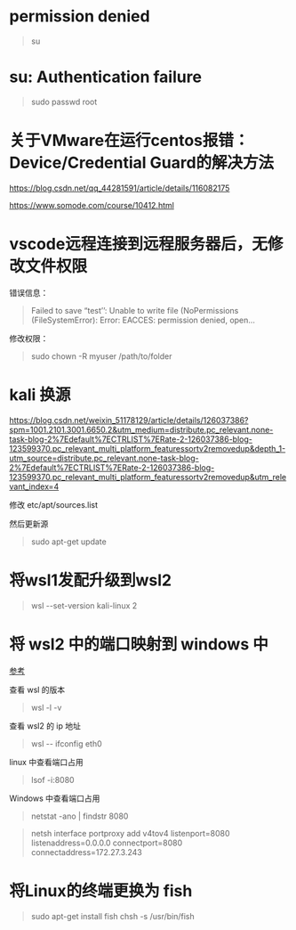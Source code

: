 # permission denied

> su

# su: Authentication failure

> sudo passwd root

# 关于VMware在运行centos报错：Device/Credential Guard的解决方法

https://blog.csdn.net/qq_44281591/article/details/116082175

https://www.somode.com/course/10412.html

# vscode远程连接到远程服务器后，无修改文件权限

错误信息：
> Failed to save “test’’: Unable to write file (NoPermissions (FileSystemError): Error: EACCES: permission denied, open…

修改权限：
> sudo chown -R myuser /path/to/folder

# kali 换源

https://blog.csdn.net/weixin_51178129/article/details/126037386?spm=1001.2101.3001.6650.2&utm_medium=distribute.pc_relevant.none-task-blog-2%7Edefault%7ECTRLIST%7ERate-2-126037386-blog-123599370.pc_relevant_multi_platform_featuressortv2removedup&depth_1-utm_source=distribute.pc_relevant.none-task-blog-2%7Edefault%7ECTRLIST%7ERate-2-126037386-blog-123599370.pc_relevant_multi_platform_featuressortv2removedup&utm_relevant_index=4

修改 etc/apt/sources.list

然后更新源
> sudo apt-get update


# 将wsl1发配升级到wsl2

> wsl --set-version kali-linux 2


# 将 wsl2 中的端口映射到 windows 中

[参考](https://blog.csdn.net/keyiis_sh/article/details/113819244)

查看 wsl 的版本
> wsl -l -v

查看 wsl2 的 ip 地址
> wsl -- ifconfig eth0

linux 中查看端口占用
> lsof -i:8080

Windows 中查看端口占用
> netstat -ano | findstr 8080

> netsh interface portproxy add v4tov4 listenport=8080 listenaddress=0.0.0.0 connectport=8080 connectaddress=172.27.3.243


# 将Linux的终端更换为 fish

> sudo apt-get install fish
> chsh -s /usr/bin/fish